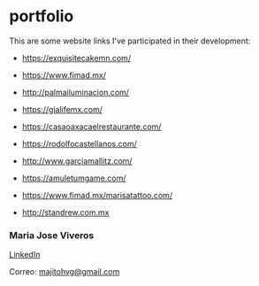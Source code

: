 # portfolio
This are some website links I've participated in their development:

- https://exquisitecakemn.com/

- https://www.fimad.mx/

- http://palmailuminacion.com/

- https://gialifemx.com/

- https://casaoaxacaelrestaurante.com/

- https://rodolfocastellanos.com/

- http://www.garciamallitz.com/

- https://amuletumgame.com/

- https://www.fimad.mx/marisatattoo.com/

- http://standrew.com.mx

### Maria Jose Viveros

[LinkedIn](https://www.linkedin.com/in/mariaviveros/)

Correo: majitohvg@gmail.com
